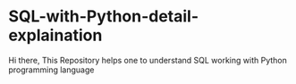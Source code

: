 # SQL-with-Python-detail-explaination
Hi there,
This Repository helps one to understand SQL working with Python programming language  
